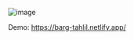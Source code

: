 ![image](https://github.com/user-attachments/assets/e72ae7f2-b340-455b-ad10-78c20afd5141)

Demo: https://barg-tahlil.netlify.app/
